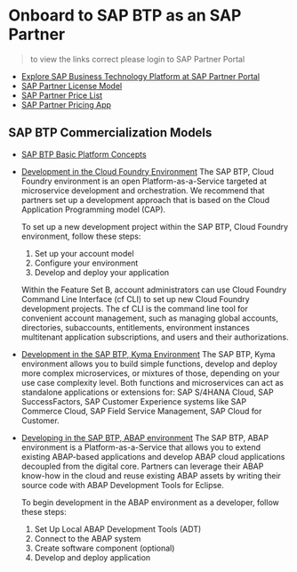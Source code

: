 # Onboard to SAP BTP as an SAP Partner

> to view the links correct please login to SAP Partner Portal
* <a href="https://partneredge.sap.com/en/products/btp/about.html" target="_blank">Explore SAP Business Technology Platform at SAP Partner Portal</a>
* <a href="https://partneredge.sap.com/en/partnership/licenses/tdd.html?#section-1-accordion-panel-section-row-item_2-widewidgets-accordionitem">SAP Partner License Model</a>
* <a href="https://partneredge.sap.com/en/library/assets/partnership/sales/order_license/pl_pl_part_price_list.html" target="_blank">SAP Partner Price List</a>
* <a href="https://partneredge.sap.com/en/library/assets/partnership/sales/pricing/hat_htg_Partner_Pricing_App.html" target="_blank">SAP Partner Pricing App</a>

## SAP BTP Commercialization Models
* <a href="https://help.sap.com/viewer/df50977d8bfa4c9a8a063ddb37113c43/Cloud/en-US/38ecf59cdda64150a102cfaa62d5faab.html#loio263d40009a5a4237a62e8f5c05ee641e" target="_blank">SAP BTP Basic Platform Concepts</a>

* <a href="https://help.sap.com/viewer/65de2977205c403bbc107264b8eccf4b/Cloud/en-US/40a8f8f6f1724e0ca0fd2a8777f45504.html" target="_blank">Development in the Cloud Foundry Environment</a>
The SAP BTP, Cloud Foundry environment is an open Platform-as-a-Service targeted at microservice development and orchestration. We recommend that partners set up a development approach that is based on the Cloud Application Programming model (CAP). 

   To set up a new development project within the SAP BTP, Cloud Foundry environment, follow these steps:
    
    1. Set up your account model
    2. Configure your environment
    3. Develop and deploy your application
  
   Within the Feature Set B, account administrators can use Cloud Foundry Command Line Interface (cf CLI) to set up new Cloud Foundry development projects. The cf      CLI is the command line tool for convenient account management, such as managing global accounts, directories, subaccounts, entitlements, environment instances      multitenant application subscriptions, and users and their authorizations. 

* <a href="https://help.sap.com/viewer/65de2977205c403bbc107264b8eccf4b/Cloud/en-US/606ec610ee4746c09d5d2bef5a85a124.html" target="_blank">Development in the SAP BTP, Kyma Environment</a>
The SAP BTP, Kyma environment allows you to build simple functions, develop and deploy more complex microservices, or mixtures of those, depending on your use case complexity level. Both functions and microservices can act as standalone applications or extensions for: SAP S/4HANA Cloud, SAP SuccessFactors, SAP Customer Experience systems like SAP Commerce Cloud, SAP Field Service Management, SAP Cloud for Customer.

* <a href="https://help.sap.com/viewer/65de2977205c403bbc107264b8eccf4b/Cloud/en-US/31367ef6c3e947059e0d7c1cbfcaae93.html" target="_blank">Developing in the SAP BTP, ABAP environment</a>
The SAP BTP, ABAP environment is a Platform-as-a-Service that allows you to extend existing ABAP-based applications and develop ABAP cloud applications decoupled from the digital core. Partners can leverage their ABAP know-how in the cloud and reuse existing ABAP assets by writing their source code with ABAP Development Tools for Eclipse.

   To begin development in the ABAP environment as a developer, follow these steps:
   1. Set Up Local ABAP Development Tools (ADT)
   2. Connect to the ABAP system
   3. Create software component (optional)
   4. Develop and deploy application
